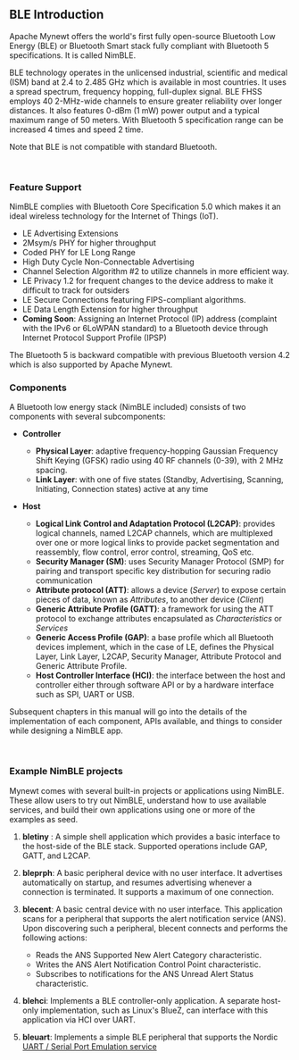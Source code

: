 ## BLE Introduction

Apache Mynewt offers the world's first fully open-source Bluetooth Low Energy (BLE) or Bluetooth Smart stack fully compliant with Bluetooth 5 specifications. It is called NimBLE.

BLE technology operates in the unlicensed industrial, scientific and medical (ISM) band at 2.4 to 2.485 GHz which is available in most countries. It uses a spread spectrum, frequency hopping, full-duplex signal. BLE FHSS employs 40 2-MHz-wide channels to ensure greater reliability over longer distances. It also features 0-dBm (1 mW) power output and a typical maximum range of 50 meters.
With Bluetooth 5 specification range can be increased 4 times and speed 2 time.

Note that BLE is not compatible with standard Bluetooth.

<br>

### Feature Support

NimBLE complies with Bluetooth Core Specification 5.0 which makes it an ideal wireless technology for the Internet of Things (IoT).

* LE Advertising Extensions
* 2Msym/s PHY for higher throughput
* Coded PHY for LE Long Range
* High Duty Cycle Non-Connectable Advertising
* Channel Selection Algorithm #2 to utilize channels in more efficient way.
* LE Privacy 1.2 for frequent changes to the device address to make it difficult to track for outsiders
* LE Secure Connections featuring FIPS-compliant algorithms.
* LE Data Length Extension for higher throughput
* **Coming Soon**: Assigning an Internet Protocol (IP) address (complaint with the IPv6 or 6LoWPAN standard) to a Bluetooth device through Internet Protocol Support Profile (IPSP)

The Bluetooth 5 is backward compatible with previous Bluetooth version 4.2 which is also supported by Apache Mynewt.

### Components

A Bluetooth low energy stack (NimBLE included) consists of two components with several subcomponents:

* **Controller**
    * **Physical Layer**: adaptive frequency-hopping Gaussian Frequency Shift Keying (GFSK) radio using 40 RF channels (0-39), with 2 MHz spacing.
    * **Link Layer**: with one of five states (Standby, Advertising, Scanning, Initiating, Connection states) active at any time
 
* **Host**
    * **Logical Link Control and Adaptation Protocol (L2CAP)**: provides logical channels, named L2CAP channels, which are multiplexed over one or more logical links to provide packet segmentation and reassembly, flow control, error control, streaming, QoS etc. 
    * **Security Manager (SM)**: uses Security Manager Protocol (SMP) for pairing and transport specific key distribution for securing radio communication
    * **Attribute protocol (ATT)**: allows a device (*Server*) to expose certain pieces of data, known as *Attributes*, to another device (*Client*)
    * **Generic Attribute Profile (GATT)**: a framework for using the ATT protocol to exchange attributes encapsulated as *Characteristics* or *Services* 
    * **Generic Access Profile (GAP)**: a base profile which all Bluetooth devices implement, which in the case of LE, defines the Physical Layer, Link Layer, L2CAP, Security Manager, Attribute Protocol and Generic Attribute Profile. 
    * **Host Controller Interface (HCI)**: the interface between the host and controller either through software API or by a hardware interface such as SPI, UART or USB.
    
Subsequent chapters in this manual will go into the details of the implementation of each component, APIs available, and things to consider while designing a NimBLE app.

<br>

### Example NimBLE projects

Mynewt comes with several built-in projects or applications using NimBLE. These allow users to try out NimBLE, understand how to use available services, and build their own applications using one or more of the examples as seed.

1. **bletiny** : A simple shell application which provides a basic interface to the host-side of the BLE stack. Supported operations include GAP, GATT, and L2CAP.

2. **bleprph**: A basic peripheral device with no user interface. It advertises automatically on startup, and resumes advertising whenever a connection is terminated. It supports a maximum of one connection.

3. **blecent**: A basic central device with no user interface.  This application scans for a peripheral that supports the alert notification service (ANS).  Upon discovering such a peripheral, blecent connects and performs the following actions:

    * Reads the ANS Supported New Alert Category characteristic.
    * Writes the ANS Alert Notification Control Point characteristic.
    * Subscribes to notifications for the ANS Unread Alert Status characteristic.


4. **blehci**: Implements a BLE controller-only application.  A separate host-only implementation, such as Linux's BlueZ, can interface with this application via HCI over UART.

5. **bleuart**:  Implements a simple BLE peripheral that supports the Nordic
[UART / Serial Port Emulation service](https://developer.nordicsemi.com/nRF5_SDK/nRF51_SDK_v8.x.x/doc/8.0.0/s110/html/a00072.html)

<br>
